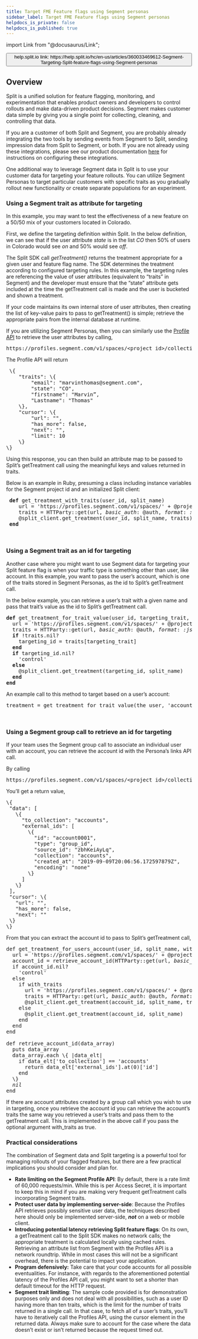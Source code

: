 ```yaml
---
title: Target FME Feature flags using Segment personas
sidebar_label: Target FME Feature flags using Segment personas
helpdocs_is_private: false
helpdocs_is_published: true
---
```


import Link from "@docusaurus/Link";

<p>
  <button style={{borderRadius:'8px', border:'1px', fontFamily:'Courier New', fontWeight:'800', textAlign:'left'}}> help.split.io link: https://help.split.io/hc/en-us/articles/360033469612-Segment-Targeting-Split-feature-flags-using-Segment-personas </button>
</p>

<h2 id="h_01J9GT6DRAZ10THERQSV94RAS1">
  <strong>Overview</strong>
</h2>
<p>
  Split is a unified solution for feature flagging, monitoring, and experimentation that enables product owners and developers to control rollouts and make data-driven product decisions. Segment makes customer data simple by giving you a single point for collecting, cleaning, and controlling that data.
</p>
<p>
  If you are a customer of both Split and Segment, you are probably already integrating the two tools by sending events from Segment to Split, sending impression data from Split to Segment, or both. If you are not already using these integrations, please see our product documentation <a href="https://help.split.io/hc/en-us/articles/360020742532-Segment">here</a> for instructions on configuring these integrations.
</p>
<p>
  One additional way to leverage Segment data in Split is to use your customer data for targeting your feature rollouts. You can utilize Segment Personas to target particular customers with specific traits as you gradually rollout new functionality or create separate populations for an experiment.
</p>
<h3 id="h_01J9GT6DRAMKDCBE7TMPDZPBT4">
  <strong>Using a Segment trait as attribute for targeting</strong>
</h3>
<p>
  In this example, you may want to test the effectiveness of a new feature on a 50/50 mix of your customers located in Colorado.&nbsp;
</p>
<p>
  First, we define the targeting definition within Split. In the below definition, we can see that if the user attribute <em>state</em> is in the list <em>CO</em> then 50% of users in Colorado would see <em>on</em> and 50% would see <em>off</em>.&nbsp;&nbsp;
</p>
<p>
  The Split SDK call <em>getTreatment()</em> returns the treatment appropriate for a given user and feature flag name. The SDK determines the treatment according to configured targeting rules. In this example, the targeting rules are referencing the value of user attributes (equivalent to “traits” in Segment) and the developer must ensure that the “state” attribute gets included at the time the getTreatment call is made and the user is bucketed and shown a treatment.
</p>
<p>
  If your code maintains its own internal store of user attributes, then creating the list of key-value pairs to pass to getTreatment() is simple; retrieve the appropriate pairs from the internal database at runtime.&nbsp;
</p>
<p>
  If you are utilizing Segment Personas, then you can similarly use the <a href="https://segment.com/docs/personas/profile-api/">Profile API</a> to retrieve the user attributes by calling,
</p>
<pre>https://profiles.segment.com/v1/spaces/&lt;project_id&gt;/collections/users/profiles/user_id:&lt;user_id&gt;/traits</pre>
<p>
  The Profile API will return
</p>
<pre> \{ <br />    "traits": \{ <br />        "email": "marvinthomas@segment.com", <br />        "state": "CO", <br />        "firstname": "Marvin”, <br />        "Lastname": "Thomas" <br />    \}, <br />    "cursor": \{ <br />        "url": "", <br />        "has_more": false, <br />        "next": "", <br />        "limit": 10 <br />    \} <br />\}</pre>
<p>
  Using this response, you can then build an attribute map to be passed to Split’s getTreatment call using the meaningful keys and values returned in traits.&nbsp;
</p>
<p>
  Below is an example in Ruby, presuming a class including instance variables for the Segment project id and an initialized Split client:
</p>
<pre>&nbsp;<strong>def</strong> get_treatment_with_traits(user_id, split_name)<br /> &nbsp;&nbsp;&nbsp;url = 'https://profiles.segment.com/v1/spaces/' + @project_id + '/collections/users/profiles/user_id:' + user_id + '/traits'<br />&nbsp;&nbsp;&nbsp;&nbsp;traits = HTTParty::get(url, <em>basic_auth</em>: @auth, <em>format</em>: <em>:json</em>)['traits']<br />&nbsp;&nbsp;&nbsp;&nbsp;@split_client.get_treatment(user_id, split_name, traits)<br />&nbsp;<strong>end</strong></pre>
<p>&nbsp;</p>
<h3 id="h_01J9GT6DRA44BYXJNN34NS0SWQ">
  <strong>Using a Segment trait as an id for targeting&nbsp;</strong>
</h3>
<p>
  Another case where you might want to use Segment data for targeting your Split feature flag is when your traffic type is something other than user, like account. In this example, you want to pass the user’s account, which is one of the traits stored in Segment Personas, as the id to Split’s getTreatment call.&nbsp;
</p>
<p>
  In the below example, you can retrieve a user’s trait with a given name and pass that trait’s value as the id to Split’s getTreatment call.
</p>
<pre><strong>def</strong> get_treatment_for_trait_value(user_id, targeting_trait, split_name)<br /> &nbsp;url = 'https://profiles.segment.com/v1/spaces/' + @project_id + '/collections/users/profiles/user_id:' + user_id + '/traits'<br />&nbsp;&nbsp;traits = HTTParty::get(url, <em>basic_auth</em>: @auth, <em>format</em>: <em>:json</em>)['traits']<br />&nbsp;&nbsp;<strong>if</strong> !traits.nil?<br />&nbsp;&nbsp;&nbsp;&nbsp;targeting_id = traits[targeting_trait]<br />&nbsp;&nbsp;<strong>end</strong><br />&nbsp;&nbsp;<strong>if</strong> targeting_id.nil?&nbsp;<br />&nbsp;&nbsp;&nbsp;&nbsp;'control'<br />&nbsp;&nbsp;<strong>else</strong><br />&nbsp;&nbsp;&nbsp;&nbsp;@split_client.get_treatment(targeting_id, split_name)<br />&nbsp;&nbsp;<strong>end<br /></strong><strong>end</strong></pre>
<p>
  An example call to this method to target based on a user’s account:
</p>
<pre>treatment = get_treatment_for_trait_value(the_user, 'account', 'account_feature')</pre>
<p>&nbsp;</p>
<h3 id="h_01J9GT6DRAS23FGWNC605R6AQX">
  <strong>Using a Segment group call to retrieve an id for targeting&nbsp;</strong>
</h3>
<p>
  If your team uses the Segment group call to associate an individual user with an account, you can retrieve the account id with the Persona’s links API call.
</p>
<p>
  By calling
</p>
<pre>https://profiles.segment.com/v1/spaces/&lt;project_id&gt;/collections/users/profiles/user_id:&lt;user_id&gt;/links</pre>
<p>
  You’ll get a return value,
</p>
<pre>\{<br />&nbsp;"data": [<br />&nbsp;&nbsp;&nbsp;\{<br />&nbsp;&nbsp;&nbsp;&nbsp;&nbsp;"to_collection": "accounts",<br />&nbsp;&nbsp;&nbsp;&nbsp;&nbsp;"external_ids": [<br />&nbsp;&nbsp;&nbsp;&nbsp;&nbsp;&nbsp;&nbsp;\{<br />&nbsp;&nbsp;&nbsp;&nbsp;&nbsp;&nbsp;&nbsp;&nbsp;&nbsp;"id": "account0001",<br />&nbsp;&nbsp;&nbsp;&nbsp;&nbsp;&nbsp;&nbsp;&nbsp;&nbsp;"type": "group_id",<br />&nbsp;&nbsp;&nbsp;&nbsp;&nbsp;&nbsp;&nbsp;&nbsp;&nbsp;"source_id": "zbhKeiAyLq",<br />&nbsp;&nbsp;&nbsp;&nbsp;&nbsp;&nbsp;&nbsp;&nbsp;&nbsp;"collection": "accounts",<br />&nbsp;&nbsp;&nbsp;&nbsp;&nbsp;&nbsp;&nbsp;&nbsp;&nbsp;"created_at": "2019-09-09T20:06:56.172597879Z",<br />&nbsp;&nbsp;&nbsp;&nbsp;&nbsp;&nbsp;&nbsp;&nbsp;&nbsp;"encoding": "none"<br />&nbsp;&nbsp;&nbsp;&nbsp;&nbsp;&nbsp;&nbsp;\}<br />&nbsp;&nbsp;&nbsp;&nbsp;&nbsp;]<br />&nbsp;&nbsp;&nbsp;\}<br />&nbsp;],<br />&nbsp;"cursor": \{<br />&nbsp;&nbsp;&nbsp;"url": "",<br />&nbsp;&nbsp;&nbsp;"has_more": false,<br />&nbsp;&nbsp;&nbsp;"next": ""<br />&nbsp;\}<br />\}</pre>
<p>
  From that you can extract the account id to pass to Split’s getTreatment call,
</p>
<pre>def get_treatment_for_users_account(user_id, split_name, with_traits = <em>false</em>)<br /> &nbsp;url = 'https://profiles.segment.com/v1/spaces/' + @project_id + '/collections/users/profiles/user_id:' + user_id + '/links'<br />&nbsp;&nbsp;account_id = retrieve_account_id(HTTParty::get(url, <em>basic_auth</em>: @auth, <em>format</em>: <em>:json</em>)['data'])<br />&nbsp;&nbsp;if account_id.nil?<br />&nbsp;&nbsp;&nbsp;&nbsp;'control'<br />&nbsp;&nbsp;else<br />&nbsp;&nbsp;&nbsp;&nbsp;if with_traits<br /> &nbsp;&nbsp;&nbsp;&nbsp;&nbsp;url = 'https://profiles.segment.com/v1/spaces/' + @project_id + '/collections/accounts/profiles/group_id:' + account_id + '/traits'<br />&nbsp;&nbsp;&nbsp;&nbsp;&nbsp;&nbsp;traits = HTTParty::get(url, <em>basic_auth</em>: @auth, <em>format</em>: <em>:json</em>)['traits']<br />&nbsp;&nbsp;&nbsp;&nbsp;&nbsp;&nbsp;@split_client.get_treatment(account_id, split_name, traits)<br />&nbsp;&nbsp;&nbsp;&nbsp;else<br />&nbsp;&nbsp;&nbsp;&nbsp;&nbsp;&nbsp;@split_client.get_treatment(account_id, split_name)&nbsp;&nbsp;&nbsp;&nbsp;&nbsp;<br />    end<br />&nbsp;&nbsp;end<br />end&nbsp;&nbsp;<br />&nbsp;&nbsp;<br />def retrieve_account_id(data_array)<br />&nbsp; puts data_array<br />&nbsp; data_array.each \{ |data_elt|<br />&nbsp;&nbsp;&nbsp; if data_elt['to_collection'] == 'accounts'<br />&nbsp;&nbsp;&nbsp;&nbsp;&nbsp; return data_elt['external_ids'].at(0)['id']<br />&nbsp;&nbsp;&nbsp; end<br />&nbsp; \}<br />&nbsp; <em>nil</em><br />end</pre>
<p>
  If there are account attributes created by a group call which you wish to use in targeting, once you retrieve the account id you can retrieve the account’s traits the same way you retrieved a user’s traits and pass them to the getTreatment call. This is implemented in the above call if you pass the optional argument with_traits as true.
</p>
<h3 id="h_01J9GT6DRA4H90A3P7H4WC7MAC">
  <strong>Practical considerations</strong>
</h3>
<p>
  The combination of Segment data and Split targeting is a powerful tool for managing rollouts of your flagged features, but there are a few practical implications you should consider and plan for.
</p>
<ul>
  <li>
    <strong>Rate limiting on the Segment Profile API</strong>: By default, there is a rate limit of 60,000 requests/min. While this is per Access Secret, it is important to keep this in mind if you are making very frequent getTreatment calls incorporating Segment traits.
  </li>
  <li>
    <strong>Protect user data by implementing server-side</strong>: Because the Profiles API retrieves possibly sensitive user data, the techniques described here should only be implemented server-side, <strong><em>not</em></strong> on a web or mobile client.
  </li>
  <li>
    <strong>Introducing potential latency retrieving Split feature flags</strong>: On its own, a getTreatment call to the Split SDK makes no network calls; the appropriate treatment is calculated locally using cached rules. Retrieving an attribute list from Segment with the Profiles API is a network roundtrip. While in most cases this will not be a significant overhead, there is the potential to impact your application.
  </li>
  <li>
    <strong>Program defensively:</strong> Take care that your code accounts for all possible eventualities. For instance, with regards to the aforementioned potential latency of the Profiles API call, you might want to set a shorter than default timeout for the HTTP request.&nbsp;
  </li>
  <li>
    <strong>Segment trait limiting</strong>: The sample code provided is for demonstration purposes only and does not deal with all possibilities, such as a user ID having more than ten traits, which is the limit for the number of traits returned in a single call. In that case, to fetch all of a user’s traits, you’ll have to iteratively call the Profiles API, using the cursor element in the returned data. Always make sure to account for the case where the data doesn’t exist or isn’t returned because the request timed out.
  </li>
</ul>
<p>&nbsp;</p>